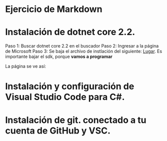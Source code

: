 
# Ejercicio de Markdown

# Instalación de dotnet core 2.2.
Paso 1: Buscar dotnet core 2.2 en el buscador 
Paso 2: Ingresar a la página de Microsoft
Paso 3: Se baja el archivo de instlación del siguiente:
[Lugar](https://dotnet.microsoft.com/download/dotnet-core/3.0).
Es importante bajar el sdk, porque **vamos a programar**

La página se ve así:



# Instalación y configuración de Visual Studio Code para C#.


# Instalación de git. conectado a tu cuenta de GitHub y VSC.